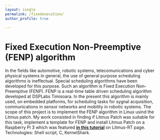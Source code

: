 ```yaml
---
layout: single
permalink: /fixedexecution/
author_profile: true

---
```

# Fixed Execution Non-Preemptive (FENP) algorithm

In the fields like automotive, robotic systems, telecomunications and cyber physical systems in general, the use of general purpose scheduling algorithms is ineffectual. Special scheduling algorithms have been developed for this purpose. Such an algorithm is Fixed Execution Non-Preemptive (FENP). FENP is a real-time table driven scheduling algorithm developed at DSPLabs Timisoara. In the present this algorithm is mainly used, on embedded platforms, for scheduling tasks for sygnal acquisition, communications in sensor networks and mobility in robotic systems.
The scope of this project is to implement the FENP algorithm in Linux usind the Litmus patch.
My work consisted in finding if Litmus Patch was suitable for this task, implement a template for FENP
and install Litmus Patch on a Raspberry Pi 3 which was featured  **[in this tutorial](https://www.litmus-rt.org/doc/litmus-rt-on-raspbian.pdf)**  on Litmus-RT page. Technologies: Shell script, C, KernelShark.



